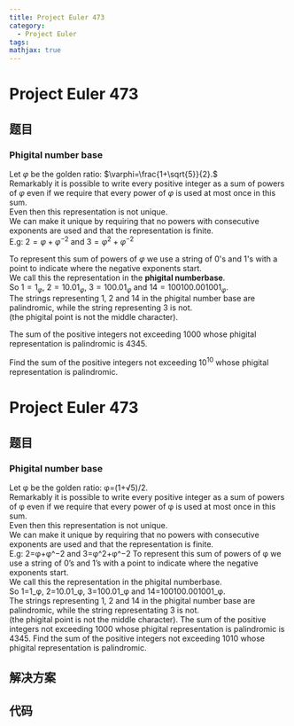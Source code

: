 ```yaml
---
title: Project Euler 473
category:
  - Project Euler
tags:
mathjax: true
---
```

<escape><!-- more --></escape>
    
# Project Euler 473
## 题目
### Phigital number base



Let $\varphi$ be the golden ratio: $\varphi=\frac{1+\sqrt{5}}{2}.$<br />
Remarkably it is possible to write every positive integer as a sum of powers of $\varphi$ even if we require that every power of $\varphi$ is used at most once in this sum.<br />
Even then this representation is not unique.<br />
We can make it unique by requiring that no powers with consecutive exponents are used and that the representation is finite.<br />
E.g: 
$2=\varphi+\varphi^{-2}$ and $3=\varphi^{2}+\varphi^{-2}$


To represent this sum of powers of $\varphi$ we use a string of 0's and 1's with a point to indicate where the negative exponents start.<br />
We call this the representation in the <b>phigital numberbase</b>.<br />
So $1=1_{\varphi}$, $2=10.01_{\varphi}$, $3=100.01_{\varphi}$ and $14=100100.001001_{\varphi}$. <br />
The strings representing 1, 2 and 14 in the phigital number base are palindromic, while the string representing 3 is not.<br /> (the phigital point is not the middle character).


The sum of the positive integers not exceeding 1000 whose phigital representation is palindromic is 4345.


Find the sum of the positive integers not exceeding $10^{10}$ whose phigital representation is palindromic.


# Project Euler 473
## 题目
### Phigital number base

Let φ be the golden ratio: φ=(1+√5)/2.<br>Remarkably it is possible to write every positive integer as a sum of powers of φ even if we require that every power of φ is used at most once in this sum.<br>Even then this representation is not unique.<br>We can make it unique by requiring that no powers with consecutive exponents are used and that the representation is finite.<br>E.g: 2=φ+φ^−2 and 3=φ^2+φ^−2
To represent this sum of powers of φ we use a string of 0’s and 1’s with a point to indicate where the negative exponents start.<br>We call this the representation in the phigital numberbase.<br>So 1=1_φ, 2=10.01_φ, 3=100.01_φ and 14=100100.001001_φ.<br>The strings representing 1, 2 and 14 in the phigital number base are palindromic, while the string representating 3 is not.<br>(the phigital point is not the middle character).
The sum of the positive integers not exceeding 1000 whose phigital representation is palindromic is 4345.
Find the sum of the positive integers not exceeding 1010 whose phigital representation is palindromic.


## 解决方案


## 代码


